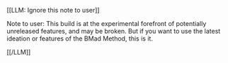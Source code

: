 [[LLM: Ignore this note to user]]

Note to user: This build is at the experimental forefront of potentially unreleased features, and may be broken.
But if you want to use the latest ideation or features of the BMad Method, this is it.

[[/LLM]]
